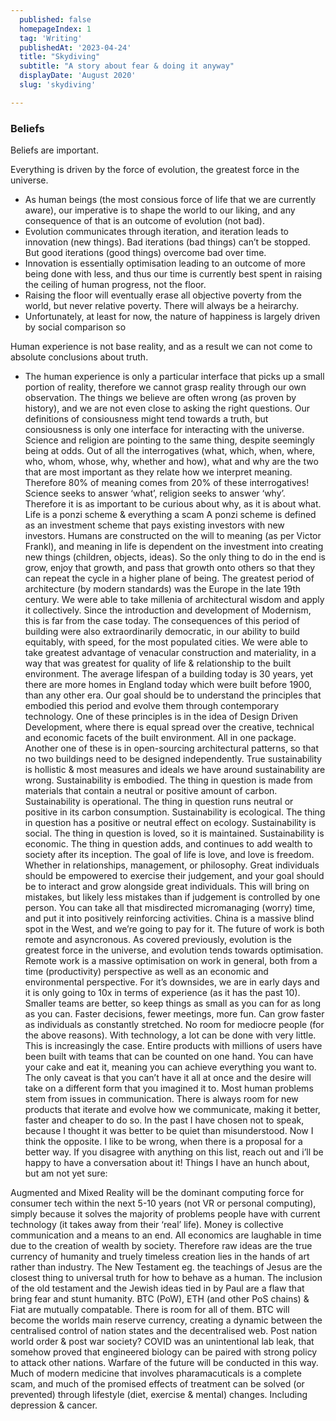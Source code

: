 ```yaml
---
  published: false
  homepageIndex: 1
  tag: 'Writing'
  publishedAt: '2023-04-24'
  title: "Skydiving"
  subtitle: "A story about fear & doing it anyway"
  displayDate: 'August 2020'
  slug: 'skydiving'

---
```


### Beliefs

Beliefs are important.

Everything is driven by the force of evolution, the greatest force in the universe.

- As human beings (the most consious force of life that we are currently aware), our imperative is to shape the world to our liking, and any consequence of that is an outcome of evolution (not bad).
- Evolution communicates through iteration, and iteration leads to innovation (new things). Bad iterations (bad things) can’t be stopped. But good iterations (good things) overcome bad over time.
- Innovation is essentially optimisation leading to an outcome of more being done with less, and thus our time is currently best spent in raising the ceiling of human progress, not the floor.
- Raising the floor will eventually erase all objective poverty from the world, but never relative poverty. There will always be a heirarchy.
- Unfortunately, at least for now, the nature of happiness is largely driven by social comparison so

Human experience is not base reality, and as a result we can not come to absolute conclusions about truth.

- The human experience is only a particular interface that picks up a small portion of reality, therefore we cannot grasp reality through our own observation.
  The things we believe are often wrong (as proven by history), and we are not even close to asking the right questions.
  Our definitions of consiousness might tend towards a truth, but consiousness is only one interface for interacting with the universe.
  Science and religion are pointing to the same thing, despite seemingly being at odds.
  Out of all the interrogatives (what, which, when, where, who, whom, whose, why, whether and how), what and why are the two that are most important as they relate how we interpret meaning.
  Therefore 80% of meaning comes from 20% of these interrogatives!
  Science seeks to answer ‘what’, religion seeks to answer ‘why’.
  Therefore it is as important to be curious about why, as it is about what.
  Life is a ponzi scheme & everything a scam
  A ponzi scheme is defined as an investment scheme that pays existing investors with new investors.
  Humans are constructed on the will to meaning (as per Victor Frankl), and meaning in life is dependent on the investment into creating new things (children, objects, ideas).
  So the only thing to do in the end is grow, enjoy that growth, and pass that growth onto others so that they can repeat the cycle in a higher plane of being.
  The greatest period of architecture (by modern standards) was the Europe in the late 19th century.
  We were able to take millenia of architectural wisdom and apply it collectively. Since the introduction and development of Modernism, this is far from the case today.
  The consequences of this period of building were also extraordinarily democratic, in our ability to build equitably, with speed, for the most populated cities.
  We were able to take greatest advantage of venacular construction and materiality, in a way that was greatest for quality of life & relationship to the built environment.
  The average lifespan of a building today is 30 years, yet there are more homes in England today which were built before 1900, than any other era.
  Our goal should be to understand the principles that embodied this period and evolve them through contemporary technology.
  One of these principles is in the idea of Design Driven Development, where there is equal spread over the creative, technical and economic facets of the built environment. All in one package.
  Another one of these is in open-sourcing architectural patterns, so that no two buildings need to be designed independently.
  True sustainability is hollistic & most measures and ideals we have around sustainability are wrong.
  Sustainability is embodied. The thing in question is made from materials that contain a neutral or positive amount of carbon.
  Sustainability is operational. The thing in question runs neutral or positive in its carbon consumption.
  Sustainability is ecological. The thing in question has a positive or neutral effect on ecology.
  Sustainability is social. The thing in question is loved, so it is maintained.
  Sustainability is economic. The thing in question adds, and continues to add wealth to society after its inception.
  The goal of life is love, and love is freedom. Whether in relationships, management, or philosophy.
  Great individuals should be empowered to exercise their judgement, and your goal should be to interact and grow alongside great individuals.
  This will bring on mistakes, but likely less mistakes than if judgement is controlled by one person.
  You can take all that misdirected micromanaging (worry) time, and put it into positively reinforcing activities.
  China is a massive blind spot in the West, and we’re going to pay for it.
  The future of work is both remote and asyncronous.
  As covered previously, evolution is the greatest force in the universe, and evolution tends towards optimisation.
  Remote work is a massive optimisation on work in general, both from a time (productivity) perspective as well as an economic and environmental perspective.
  For it’s downsides, we are in early days and it is only going to 10x in terms of experience (as it has the past 10).
  Smaller teams are better, so keep things as small as you can for as long as you can.
  Faster decisions, fewer meetings, more fun.
  Can grow faster as individuals as constantly stretched.
  No room for mediocre people (for the above reasons).
  With technology, a lot can be done with very little. This is increasingly the case. Entire products with millions of users have been built with teams that can be counted on one hand.
  You can have your cake and eat it, meaning you can achieve everything you want to.
  The only caveat is that you can’t have it all at once and the desire will take on a different form that you imagined it to.
  Most human problems stem from issues in communication.
  There is always room for new products that iterate and evolve how we communicate, making it better, faster and cheaper to do so.
  In the past I have chosen not to speak, because I thought it was better to be quiet than misunderstood. Now I think the opposite.
  I like to be wrong, when there is a proposal for a better way.
  If you disagree with anything on this list, reach out and i’ll be happy to have a conversation about it!
  Things I have an hunch about, but am not yet sure:

Augmented and Mixed Reality will be the dominant computing force for consumer tech within the next 5-10 years (not VR or personal computing), simply because it solves the majority of problems people have with current technology (it takes away from their ‘real’ life).
Money is collective communication and a means to an end. All economics are laughable in time due to the creation of wealth by society. Therefore raw ideas are the true currency of humanity and truely timeless creation lies in the hands of art rather than industry.
The New Testament eg. the teachings of Jesus are the closest thing to universal truth for how to behave as a human. The inclusion of the old testament and the Jewish ideas tied in by Paul are a flaw that bring fear and stunt humanity.
BTC (PoW), ETH (and other PoS chains) & Fiat are mutually compatable. There is room for all of them.
BTC will become the worlds main reserve currency, creating a dynamic between the centralised control of nation states and the decentralised web. Post nation world order & post war society?
COVID was an unintentional lab leak, that somehow proved that engineered biology can be paired with strong policy to attack other nations. Warfare of the future will be conducted in this way.
Much of modern medicine that involves pharamacuticals is a complete scam, and much of the promised effects of treatment can be solved (or prevented) through lifestyle (diet, exercise & mental) changes. Including depression & cancer.
